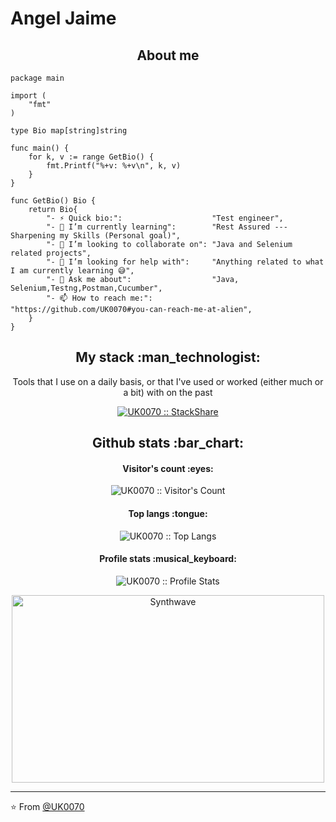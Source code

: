 # Angel Jaime

<h2 align="center">About me</h2>

```golang
package main

import (
	"fmt"
)

type Bio map[string]string

func main() {
	for k, v := range GetBio() {
		fmt.Printf("%+v: %+v\n", k, v)
	}
}

func GetBio() Bio {
	return Bio{
		"- ⚡ Quick bio:":                    "Test engineer",
		"- 🌱 I’m currently learning":        "Rest Assured --- Sharpening my Skills (Personal goal)",
		"- 👯 I’m looking to collaborate on": "Java and Selenium related projects",
		"- 🤔 I’m looking for help with":     "Anything related to what I am currently learning 😅",
		"- 💬 Ask me about":                  "Java, Selenium,Testng,Postman,Cucumber",
		"- 📫 How to reach me:":              "https://github.com/UK0070#you-can-reach-me-at-alien",
	}
}
```


 
<h2 align="center">My stack :man_technologist:</h2>

<p align="center">Tools that I use on a daily basis, or that I've used or worked (either much or a bit) with on the past</p>
<p align="center">
  <a href="https://stackshare.io/UK0070/my-personal-stack">
    <img src="http://img.shields.io/badge/tech-stack-0690fa.svg?style=flat" alt="UK0070 :: StackShare" />
  </a>
</p>

<h2 align="center">Github stats :bar_chart:</h2>

<h4 align="center">Visitor's count :eyes:</h4>

<p align="center"><img src="https://profile-counter.glitch.me/{UK0070}/count.svg" alt="UK0070 :: Visitor's Count" /></p>

<h4 align="center">Top langs :tongue:</h4>

<p align="center"><img src="https://github-readme-stats.vercel.app/api/top-langs/?username=UK0070&langs_count=10&theme=tokyonight&layout=compact" alt="UK0070 :: Top Langs" /></p>

<h4 align="center">Profile stats :musical_keyboard:</h4>

<p align="center"><img src="https://github-readme-stats.vercel.app/api?username=UK0070&show_icons=true&theme=synthwave" alt="UK0070 :: Profile Stats" /></p>

<p align="center"><img src="https://thumbs.gfycat.com/GoodnaturedFondGaur-size_restricted.gif" alt="Synthwave" height="300" width="500"></p>


---

⭐️ From [@UK0070](https://github.com/UK0070)
